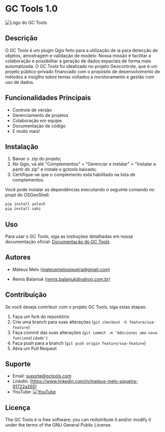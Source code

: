 # GC Tools 1.0

![Logo do GC Tools](https://lh3.googleusercontent.com/pw/ADCreHeq-XUc8tTtgEqLWLCia7LzhR8DwnFnDxVL_eWAMv8FOoVWD7XikZEurbuaDkIN01yaE_OjJV6_iuSaG__HBGHqdockfh0S6KyJbzx5RnZlA4sgtPSZGz4-azZbYg6stYuk5y2tzGN7XpzYaWDc85HI=w200-h200-s-no?authuser=0)

## Descrição

O GC Tools é um plugin Qgis feito para a utilização de ia para detecção de objetos, amostragem e validação de modelo. Nossa missão é facilitar a colaboração e possibilitar a geração de dados espaciais de forma mais automatizada. O GC Tools foi idealizado no projeto Geocontrole, que é um projeto público-privado financiado com o propósito de desenvolvimento de métodos e insigths sobre temas voltados a monitoramento e gestão com uso de dados.

## Funcionalidades Principais

- Controle de versão
- Gerenciamento de projetos
- Colaboração em equipe
- Documentação de código
- E muito mais!

## Instalação

1) Baixar o .zip do projeto;
2) No Qgis, vá até "Complementos" > "Gerenciar e instalar" > "Instalar a partir do zip" e instale o gctools baixado;
3) Certifique-se que o complemento está habilitado na lista de complementos.

Você pode instalar as dependências executando o seguinte comando no propt do OSGeoShell:

```bash
pip install yolov5
pip install sahi
```

## Uso

Para usar o GC Tools, siga as instruções detalhadas em nossa documentação oficial: [Documentação do GC Tools](https://gctools.readthedocs.io)

## Autores

- Mateus Melo (mateusmelosiqueira@gmail.com)

- Remis Balaniuk (remis.balaniuk@yahoo.com.br)
  
## Contribuição

Se você deseja contribuir com o projeto GC Tools, siga estas etapas:

1. Faça um fork do repositório
2. Crie uma branch para suas alterações (`git checkout -b feature/sua-feature`)
3. Faça commit das suas alterações (`git commit -m 'Adicionei uma nova funcionalidade'`)
4. Faça push para a branch (`git push origin feature/sua-feature`)
5. Abra um Pull Request


## Suporte

- Email: suporte@gctools.com
- LinkdIn: (https://www.linkedin.com/in/mateus-melo-siqueira-91722a265)
- YouTube: [![YouTube](https://img.shields.io/static/v1?label=subscribe&logo=youtube&logoColor=ff0000&color=brightgreen&message=2k)](https://www.youtube.com/c/KivyMD)

## Licença

The GC Tools é is free software; you can redistribute it and/or modify it under the terms of the GNU General Public License. 
